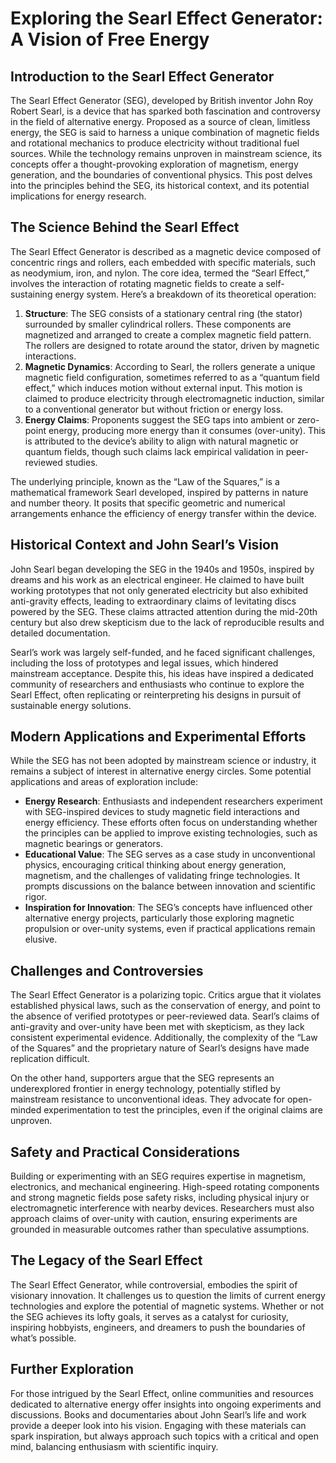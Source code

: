 # Exploring the Searl Effect Generator: A Vision of Free Energy

## Introduction to the Searl Effect Generator
The Searl Effect Generator (SEG), developed by British inventor John Roy Robert Searl, is a device that has sparked both fascination and controversy in the field of alternative energy. Proposed as a source of clean, limitless energy, the SEG is said to harness a unique combination of magnetic fields and rotational mechanics to produce electricity without traditional fuel sources. While the technology remains unproven in mainstream science, its concepts offer a thought-provoking exploration of magnetism, energy generation, and the boundaries of conventional physics. This post delves into the principles behind the SEG, its historical context, and its potential implications for energy research.

## The Science Behind the Searl Effect
The Searl Effect Generator is described as a magnetic device composed of concentric rings and rollers, each embedded with specific materials, such as neodymium, iron, and nylon. The core idea, termed the “Searl Effect,” involves the interaction of rotating magnetic fields to create a self-sustaining energy system. Here’s a breakdown of its theoretical operation:

1. **Structure**: The SEG consists of a stationary central ring (the stator) surrounded by smaller cylindrical rollers. These components are magnetized and arranged to create a complex magnetic field pattern. The rollers are designed to rotate around the stator, driven by magnetic interactions.
2. **Magnetic Dynamics**: According to Searl, the rollers generate a unique magnetic field configuration, sometimes referred to as a “quantum field effect,” which induces motion without external input. This motion is claimed to produce electricity through electromagnetic induction, similar to a conventional generator but without friction or energy loss.
3. **Energy Claims**: Proponents suggest the SEG taps into ambient or zero-point energy, producing more energy than it consumes (over-unity). This is attributed to the device’s ability to align with natural magnetic or quantum fields, though such claims lack empirical validation in peer-reviewed studies.

The underlying principle, known as the “Law of the Squares,” is a mathematical framework Searl developed, inspired by patterns in nature and number theory. It posits that specific geometric and numerical arrangements enhance the efficiency of energy transfer within the device.

## Historical Context and John Searl’s Vision
John Searl began developing the SEG in the 1940s and 1950s, inspired by dreams and his work as an electrical engineer. He claimed to have built working prototypes that not only generated electricity but also exhibited anti-gravity effects, leading to extraordinary claims of levitating discs powered by the SEG. These claims attracted attention during the mid-20th century but also drew skepticism due to the lack of reproducible results and detailed documentation.

Searl’s work was largely self-funded, and he faced significant challenges, including the loss of prototypes and legal issues, which hindered mainstream acceptance. Despite this, his ideas have inspired a dedicated community of researchers and enthusiasts who continue to explore the Searl Effect, often replicating or reinterpreting his designs in pursuit of sustainable energy solutions.

## Modern Applications and Experimental Efforts
While the SEG has not been adopted by mainstream science or industry, it remains a subject of interest in alternative energy circles. Some potential applications and areas of exploration include:

- **Energy Research**: Enthusiasts and independent researchers experiment with SEG-inspired devices to study magnetic field interactions and energy efficiency. These efforts often focus on understanding whether the principles can be applied to improve existing technologies, such as magnetic bearings or generators.
- **Educational Value**: The SEG serves as a case study in unconventional physics, encouraging critical thinking about energy generation, magnetism, and the challenges of validating fringe technologies. It prompts discussions on the balance between innovation and scientific rigor.
- **Inspiration for Innovation**: The SEG’s concepts have influenced other alternative energy projects, particularly those exploring magnetic propulsion or over-unity systems, even if practical applications remain elusive.

## Challenges and Controversies
The Searl Effect Generator is a polarizing topic. Critics argue that it violates established physical laws, such as the conservation of energy, and point to the absence of verified prototypes or peer-reviewed data. Searl’s claims of anti-gravity and over-unity have been met with skepticism, as they lack consistent experimental evidence. Additionally, the complexity of the “Law of the Squares” and the proprietary nature of Searl’s designs have made replication difficult.

On the other hand, supporters argue that the SEG represents an underexplored frontier in energy technology, potentially stifled by mainstream resistance to unconventional ideas. They advocate for open-minded experimentation to test the principles, even if the original claims are unproven.

## Safety and Practical Considerations
Building or experimenting with an SEG requires expertise in magnetism, electronics, and mechanical engineering. High-speed rotating components and strong magnetic fields pose safety risks, including physical injury or electromagnetic interference with nearby devices. Researchers must also approach claims of over-unity with caution, ensuring experiments are grounded in measurable outcomes rather than speculative assumptions.

## The Legacy of the Searl Effect
The Searl Effect Generator, while controversial, embodies the spirit of visionary innovation. It challenges us to question the limits of current energy technologies and explore the potential of magnetic systems. Whether or not the SEG achieves its lofty goals, it serves as a catalyst for curiosity, inspiring hobbyists, engineers, and dreamers to push the boundaries of what’s possible.

## Further Exploration
For those intrigued by the Searl Effect, online communities and resources dedicated to alternative energy offer insights into ongoing experiments and discussions. Books and documentaries about John Searl’s life and work provide a deeper look into his vision. Engaging with these materials can spark inspiration, but always approach such topics with a critical and open mind, balancing enthusiasm with scientific inquiry.